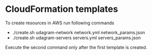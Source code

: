 # CloudFormation templates

To create resources in AWS run following commands
* ./create.sh udagram-network network.yml network_params.json
* ./create.sh udagram-servers servers.yml servers_params.json

Execute the second command only after the first template is created. 

